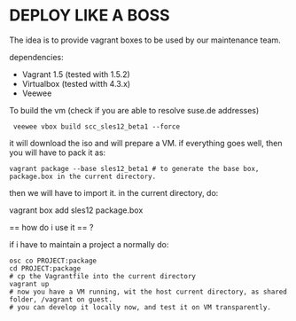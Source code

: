 DEPLOY LIKE A BOSS
==================

The idea is to provide vagrant boxes to be used by our maintenance team.

dependencies:

* Vagrant 1.5 (tested with 1.5.2)
* Virtualbox (tested witth 4.3.x)
* Veewee

To build the vm (check if you are able to resolve suse.de addresses)

     veewee vbox build scc_sles12_beta1 --force

it will download the iso and will prepare a VM.
if everything goes well, then you will have to pack it as:

    vagrant package --base sles12_beta1 # to generate the base box, package.box in the current directory.
 
then we will have to import it. in the current directory, do:

   vagrant box add sles12 package.box 

== how do i use it == ?

if i have to maintain a project a normally do:

    osc co PROJECT:package
    cd PROJECT:package
    # cp the Vagrantfile into the current directory
    vagrant up
    # now you have a VM running, wit the host current directory, as shared folder, /vagrant on guest. 
    # you can develop it locally now, and test it on VM transparently. 


